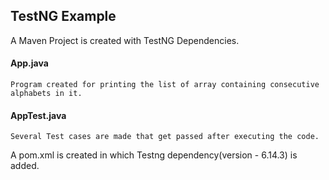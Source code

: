 ## TestNG Example
A Maven Project is created with TestNG Dependencies.
#### App.java
	Program created for printing the list of array containing consecutive alphabets in it.
#### AppTest.java
	Several Test cases are made that get passed after executing the code.
A pom.xml is created in which Testng dependency(version - 6.14.3) is added. 

